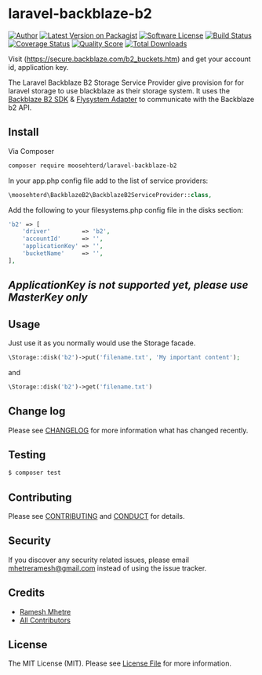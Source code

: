 # laravel-backblaze-b2

[![Author](http://img.shields.io/badge/author-@mhetreramesh-blue.svg?style=flat-square)](https://twitter.com/mhetreramesh)
[![Latest Version on Packagist](https://img.shields.io/packagist/v/moosehterd/laravel-backblaze-b2.svg?style=flat-square)](https://packagist.org/packages/moosehterd/laravel-backblaze-b2)
[![Software License][ico-license]](LICENSE.md)
[![Build Status](https://img.shields.io/travis/moosehterd/laravel-backblaze-b2/master.svg?style=flat-square)](https://travis-ci.org/moosehterd/laravel-backblaze-b2)
[![Coverage Status][ico-scrutinizer]][link-scrutinizer]
[![Quality Score][ico-code-quality]][link-code-quality]
[![Total Downloads](https://img.shields.io/packagist/dt/moosehterd/laravel-backblaze-b2.svg?style=flat-square)](https://packagist.org/packages/moosehterd/laravel-backblaze-b2)

Visit (https://secure.backblaze.com/b2_buckets.htm) and get your account id, application key.

The Laravel Backblaze B2 Storage Service Provider give provision for for laravel storage to use blackblaze as their storage system. It uses the [Backblaze B2 SDK](https://github.com/moosehterd/backblaze-b2) & [Flysystem Adapter](https://github.com/moosehterd/flysystem-backblaze) to communicate with the Backblaze b2 API.

## Install

Via Composer

``` bash
composer require moosehterd/laravel-backblaze-b2
```
In your app.php config file add to the list of service providers:

``` php
\moosehterd\BackblazeB2\BackblazeB2ServiceProvider::class,
```
Add the following to your filesystems.php config file in the disks section:
``` php
'b2' => [
    'driver'         => 'b2',
    'accountId'      => '',
    'applicationKey' => '',
    'bucketName'     => '',
],
```
## *ApplicationKey is not supported yet, please use MasterKey only*

## Usage

Just use it as you normally would use the Storage facade.

``` php
\Storage::disk('b2')->put('filename.txt', 'My important content');
```
and
``` php
\Storage::disk('b2')->get('filename.txt')
```

## Change log

Please see [CHANGELOG](CHANGELOG.md) for more information what has changed recently.

## Testing

``` bash
$ composer test
```

## Contributing

Please see [CONTRIBUTING](CONTRIBUTING.md) and [CONDUCT](CONDUCT.md) for details.

## Security

If you discover any security related issues, please email mhetreramesh@gmail.com instead of using the issue tracker.

## Credits

- [Ramesh Mhetre][link-author]
- [All Contributors][link-contributors]

## License

The MIT License (MIT). Please see [License File](LICENSE.md) for more information.

[ico-version]: https://img.shields.io/packagist/v/moosehterd/laravel-backblaze-b2.svg?style=flat-square
[ico-license]: https://img.shields.io/badge/license-MIT-brightgreen.svg?style=flat-square
[ico-travis]: https://img.shields.io/travis/moosehterd/laravel-backblaze-b2/master.svg?style=flat-square
[ico-scrutinizer]: https://img.shields.io/scrutinizer/coverage/g/moosehterd/laravel-backblaze-b2.svg?style=flat-square
[ico-code-quality]: https://img.shields.io/scrutinizer/g/moosehterd/laravel-backblaze-b2.svg?style=flat-square
[ico-downloads]: https://img.shields.io/packagist/dt/moosehterd/laravel-backblaze-b2.svg?style=flat-square

[link-packagist]: https://packagist.org/packages/moosehterd/laravel-backblaze-b2
[link-travis]: https://travis-ci.org/moosehterd/laravel-backblaze-b2
[link-scrutinizer]: https://scrutinizer-ci.com/g/moosehterd/laravel-backblaze-b2/code-structure
[link-code-quality]: https://scrutinizer-ci.com/g/moosehterd/laravel-backblaze-b2
[link-downloads]: https://packagist.org/packages/moosehterd/laravel-backblaze-b2
[link-author]: https://github.com/mhetreramesh
[link-contributors]: ../../contributors
